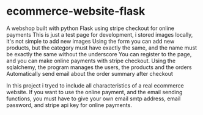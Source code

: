 # ecommerce-website-flask
A webshop built with python Flask using stripe checkout for online payments
This is just a test page for development, i stored images locally, it's not simple to add new images
Using the form you can add new products, but the category must have exactly the same, and the name must be exactly the same without the underscore
You can register to the page, and you can make online payments with stripe checkout.
Using the sqlalchemy, the program manages the users, the products and the orders
Automatically send email about the order summary after checkout

In this project i tryed to include all characteristics of a real ecommerce website.
If you want to use the online payment, and the email sending functions, you must
have to give your own email smtp address, email password, and stripe api key for online payments.
